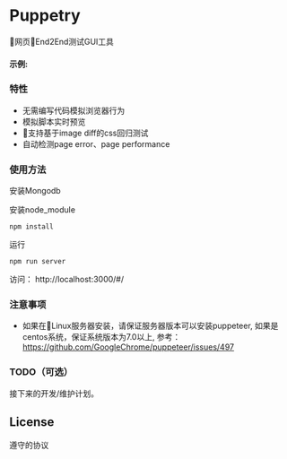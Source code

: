 # Puppetry
网页End2End测试GUI工具

#### 示例:  


### 特性
- 无需编写代码模拟浏览器行为
- 模拟脚本实时预览
- 支持基于image diff的css回归测试
- 自动检测page error、page performance

### 使用方法
安装Mongodb


安装node_module 
``` 
npm install
```
运行
``` 
npm run server
```
访问： http://localhost:3000/#/ 

### 注意事项
* 如果在Linux服务器安装，请保证服务器版本可以安装puppeteer, 如果是centos系统，保证系统版本为7.0以上, 参考：https://github.com/GoogleChrome/puppeteer/issues/497

### TODO（可选）
接下来的开发/维护计划。

## License
遵守的协议